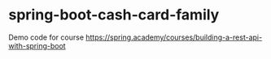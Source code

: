 # spring-boot-cash-card-family
Demo code for course https://spring.academy/courses/building-a-rest-api-with-spring-boot

